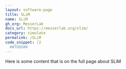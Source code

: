 ```yaml
---
layout: software-page
title: SLiM
name: SLiM
gh_org: MesserLab
docs_url: https://messerlab.org/slim/
category: simulate
permalink: /SLiM
code_snippet: |2
  ##TODO##
---
```

Here is some content that is on the full page about SLiM
